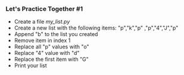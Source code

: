 ### Let's Practice Together \#1 

- Create a file *my_list.py*
- Create a new list with the following items: "p","k","p" ,"p","4","J","p"
- Append "b" to the list you created
- Remove item in index 1
- Replace all "p" values with "o"
- Replace "4" value with "d"
- Replace the first item with "G"
- Print your list
